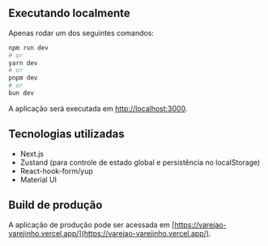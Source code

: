 ## Executando localmente

Apenas rodar um dos seguintes comandos:

```bash
npm run dev
# or
yarn dev
# or
pnpm dev
# or
bun dev
```

A aplicação será executada em [http://localhost:3000](http://localhost:3000).

## Tecnologias utilizadas

- Next.js
- Zustand (para controle de estado global e persistência no localStorage)
- React-hook-form/yup
- Material UI

## Build de produção

A aplicação de produção pode ser acessada em [https://varejao-varejinho.vercel.app/](https://varejao-varejinho.vercel.app/).